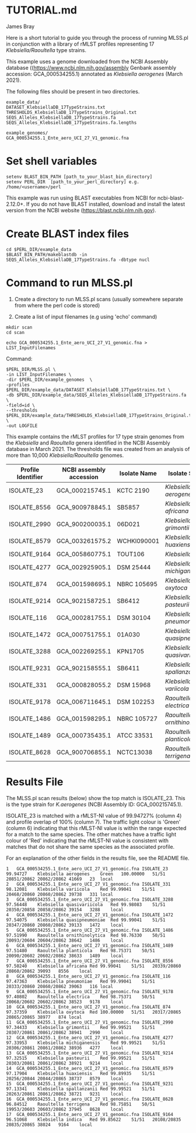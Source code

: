
# TUTORIAL.md

James Bray

Here is a short tutorial to guide you through the process of running MLSS.pl
in conjunction with a library of rMLST profiles representing 17 *Klebsiella/Raoultella* type strains.

This example uses a genome downloaded from the NCBI Assembly database ((https://www.ncbi.nlm.nih.gov/assembly Genbank assembly accession: GCA_000534255.1) annotated as *Klebsiella aerogenes* (March 2021). 

The following files should be present in two directories.

```
example_data/
DATASET_KlebsiellaDB_17TypeStrains.txt
THRESHOLDS_KlebsiellaDB_17TypeStrains_Original.txt
SEQS_Alleles_KlebsiellaDB_17TypeStrains.fa
SEQS_Alleles_KlebsiellaDB_17TypeStrains.fa.lengths

example_genomes/
GCA_000534255.1_Ente_aero_UCI_27_V1_genomic.fna

```
# Set shell variables

```
setenv BLAST_BIN_PATH [path_to_your_blast_bin_directory]
setenv PERL_DIR  [path_to_your_perl_directory] e.g. /home/<username>/perl
```

This example was run using BLAST executables from NCBI for ncbi-blast-2.12.0+.
If you do not have BLAST installed, download and install the latest version from the NCBI website (https://blast.ncbi.nlm.nih.gov).

# Create BLAST index files
```
cd $PERL_DIR/example_data
$BLAST_BIN_PATH/makeblastdb -in SEQS_Alleles_KlebsiellaDB_17TypeStrains.fa -dbtype nucl
```


# Command to run MLSS.pl

1. Create a directory to run MLSS.pl scans
(usually somewhere separate from where the perl code is stored)

2. Create a list of input filenames (e.g using 'echo' command)

```
mkdir scan
cd scan

echo GCA_000534255.1_Ente_aero_UCI_27_V1_genomic.fna > LIST_InputFilenames
```

Command:
```
$PERL_DIR/MLSS.pl \
-in LIST_InputFilenames \
-dir $PERL_DIR/example_genomes  \
-profiles $PERL_DIR/example_data/DATASET_KlebsiellaDB_17TypeStrains.txt \
-db $PERL_DIR/example_data/SEQS_Alleles_KlebsiellaDB_17TypeStrains.fa \
-field=id \
--thresholds $PERL_DIR/example_data/THRESHOLDS_KlebsiellaDB_17TypeStrains_Original.txt \
-out LOGFILE
```

This example contains the rMLST profiles for 17 type strain genomes from the *Klebsiella* and *Raoultella* genera
identified in the NCBI Assembly database in March 2021. The thresholds file was created from an analysis of more than 10,000 *Klebsiella/Raoultella* genomes.


| Profile Identifier | NCBI assembly accession | Isolate Name | Isolate Species |
| --- | --- | --- | --- |
| ISOLATE_23 | GCA_000215745.1 | KCTC 2190 | *Klebsiella aerogenes* |
| ISOLATE_8556 | GCA_900978845.1 | SB5857 | *Klebsiella africana* |
| ISOLATE_2990 | GCA_900200035.1 | 06D021 | *Klebsiella grimontii* |
| ISOLATE_8579 | GCA_003261575.2 | WCHKl090001 | *Klebsiella huaxiensis* |
| ISOLATE_9164 | GCA_005860775.1 | TOUT106 | *Klebsiella indica* |
| ISOLATE_4277 | GCA_002925905.1 | DSM 25444 | *Klebsiella michiganensis* |
| ISOLATE_874 | GCA_001598695.1 | NBRC 105695 | *Klebsiella oxytoca* |
| ISOLATE_9214 | GCA_902158725.1 | SB6412 | *Klebsiella pasteurii* |
| ISOLATE_116 | GCA_000281755.1 | DSM 30104 | *Klebsiella pneumoniae* |
| ISOLATE_1472 | GCA_000751755.1 | 01A030 | *Klebsiella quasipneumoniae* |
| ISOLATE_3288 | GCA_002269255.1 | KPN1705 | *Klebsiella quasivariicola* |
| ISOLATE_9231 | GCA_902158555.1 | SB6411 | *Klebsiella spallanzanii* |
| ISOLATE_331 | GCA_000828055.2 | DSM 15968 | *Klebsiella variicola* |
| ISOLATE_9178 | GCA_006711645.1 | DSM 102253 | *Raoultella electrica* |
| ISOLATE_1486 | GCA_001598295.1 | NBRC 105727 | *Raoultella ornithinolytica* |
| ISOLATE_1489 | GCA_000735435.1 | ATCC 33531 | *Raoultella planticola* |
| ISOLATE_8628 | GCA_900706855.1 | NCTC13038 | *Raoultella terrigena* |


# Results File

The MLSS.pl scan results (below) show the top match is ISOLATE_23. This is the type strain for *K.aerogenes* (NCBI Assembly ID: GCA_000215745.1).

ISOLATE_23 is matched with a rMLST-NI value of 99.94727% (column 4) and profile overlap of 100% (column 7).
The traffic light colour is 'Green' (column 6) indicating that this rMLST-NI value is within the range expected for
a match to the same species. The other matches have a traffic light colour of 'Red' indicating
that the rMLST-NI value is consistent with matches that do not share the same species as the associated profile.

For an explanation of the other fields in the results file, see the README file.

```
1	GCA_000534255.1_Ente_aero_UCI_27_V1_genomic.fna	ISOLATE_23	99.94727	Klebsiella aerogenes	Green	100.00000	51/51	20851/20862	20862/20862	41669	23	local
2	GCA_000534255.1_Ente_aero_UCI_27_V1_genomic.fna	ISOLATE_331	98.12081	Klebsiella variicola	Red	99.99041	51/51	20468/20860	20860/20862	39738	331	local
3	GCA_000534255.1_Ente_aero_UCI_27_V1_genomic.fna	ISOLATE_3288	97.56448	Klebsiella quasivariicola	Red	99.98083	51/51	20350/20858	20858/20862	39154	3288	local
4	GCA_000534255.1_Ente_aero_UCI_27_V1_genomic.fna	ISOLATE_1472	97.54075	Klebsiella quasipneumoniae	Red	99.99041	51/51	20347/20860	20860/20862	39133	1472	local
5	GCA_000534255.1_Ente_aero_UCI_27_V1_genomic.fna	ISOLATE_1486	97.51990	Raoultella ornithinolytica	Red	98.76330	50/51	20093/20604	20604/20862	38642	1486	local
6	GCA_000534255.1_Ente_aero_UCI_27_V1_genomic.fna	ISOLATE_1489	97.51480	Raoultella planticola	Red	98.75371	50/51	20090/20602	20602/20862	38633	1489	local
7	GCA_000534255.1_Ente_aero_UCI_27_V1_genomic.fna	ISOLATE_8556	97.50240	Klebsiella africana	Red	99.99041	51/51	20339/20860	20860/20862	39093	8556	local
8	GCA_000534255.1_Ente_aero_UCI_27_V1_genomic.fna	ISOLATE_116	97.47363	Klebsiella pneumoniae	Red	99.99041	51/51	20333/20860	20860/20862	39063	116	local
9	GCA_000534255.1_Ente_aero_UCI_27_V1_genomic.fna	ISOLATE_9178	97.40802	Raoultella electrica	Red	98.75371	50/51	20068/20602	20602/20862	38523	9178	local
10	GCA_000534255.1_Ente_aero_UCI_27_V1_genomic.fna	ISOLATE_874	97.37359	Klebsiella oxytoca	Red	100.00000	51/51	20317/20865	20865/20865	38977	874	local
11	GCA_000534255.1_Ente_aero_UCI_27_V1_genomic.fna	ISOLATE_2990	97.34433	Klebsiella grimontii	Red	99.99521	51/51	20307/20861	20861/20862	38941	2990	local
12	GCA_000534255.1_Ente_aero_UCI_27_V1_genomic.fna	ISOLATE_4277	97.33953	Klebsiella michiganensis	Red	99.99521	51/51	20306/20861	20861/20862	38936	4277	local
13	GCA_000534255.1_Ente_aero_UCI_27_V1_genomic.fna	ISOLATE_9214	97.32515	Klebsiella pasteurii	Red	99.99521	51/51	20303/20861	20861/20862	38921	9214	local
14	GCA_000534255.1_Ente_aero_UCI_27_V1_genomic.fna	ISOLATE_8579	97.17904	Klebsiella huaxiensis	Red	99.89935	51/51	20256/20844	20844/20865	38737	8579	local
15	GCA_000534255.1_Ente_aero_UCI_27_V1_genomic.fna	ISOLATE_9231	97.13341	Klebsiella spallanzanii	Red	99.99521	51/51	20263/20861	20861/20862	38721	9231	local
16	GCA_000534255.1_Ente_aero_UCI_27_V1_genomic.fna	ISOLATE_8628	96.84512	Raoultella terrigena	Red	98.75851	50/51	19953/20603	20603/20862	37945	8628	local
17	GCA_000534255.1_Ente_aero_UCI_27_V1_genomic.fna	ISOLATE_9164	96.51068	Klebsiella indica	Red	99.85622	51/51	20108/20835	20835/20865	38024	9164	local

```
